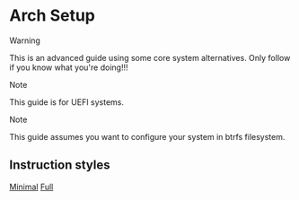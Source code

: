 # Arch Setup

> [!WARNING]
> This is an advanced guide using some core system alternatives. Only follow if you know what you're doing!!!

> [!NOTE]
> This guide is for UEFI systems.

> [!NOTE]
> This guide assumes you want to configure your system in btrfs filesystem.

## Instruction styles
[Minimal](/minimal.md)
[Full](/full.md)
